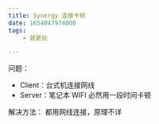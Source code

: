 ```yaml
---
title: Synergy 连接卡顿
date: 1654847974000
tags:
	- 就是玩

---
```

问题：
* Client：台式机连接网线
* Server：笔记本 WIFI
必然用一段时间卡顿

解决方法：
都用网线连接，原理不详